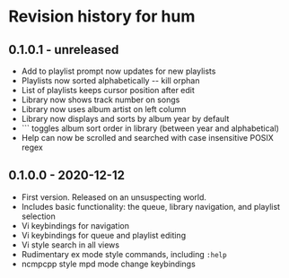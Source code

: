 
# Revision history for hum

## 0.1.0.1 - unreleased

-   Add to playlist prompt now updates for new playlists
-   Playlists now sorted alphabetically -- kill orphan
-   List of playlists keeps cursor position after edit
-   Library now shows track number on songs
-   Library now uses album artist on left column
-   Library now displays and sorts by album year by default
-   `\`` toggles album sort order in library (between year and alphabetical)
-   Help can now be scrolled and searched with case insensitive POSIX regex

## 0.1.0.0 - 2020-12-12

-   First version. Released on an unsuspecting world.
-   Includes basic functionality: the queue, library navigation, and playlist selection
-   Vi keybindings for navigation
-   Vi keybindings for queue and playlist editing
-   Vi style search in all views 
-   Rudimentary ex mode style commands, including `:help`
-   ncmpcpp style mpd mode change keybindings


